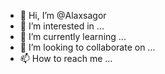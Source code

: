 - 👋 Hi, I’m @Alaxsagor
- 👀 I’m interested in ...
- 🌱 I’m currently learning ...
- 💞️ I’m looking to collaborate on ...
- 📫 How to reach me ...

<!---
Alaxsagor/Alaxsagor is a ✨ special ✨ repository because its `README.md` (this file) appears on your GitHub profile.
You can click the Preview link to take a look at your changes.
--->
